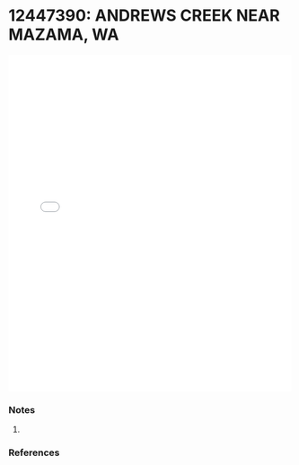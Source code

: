 # 12447390: ANDREWS CREEK NEAR MAZAMA, WA

<iframe src="/_static/stations/12447390_fdc.html" width="100%" height="600" frameborder="0"></iframe>

### Notes
1. 

### References


